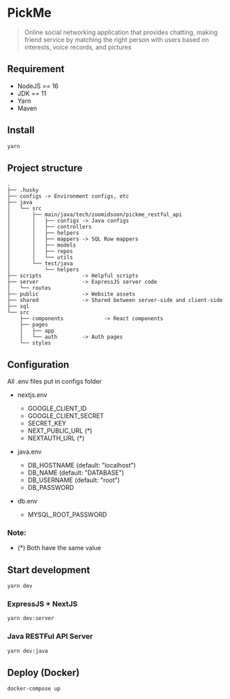 # PickMe

> Online social networking application that provides chatting, making friend service by matching the right person with users based on interests, voice records, and pictures

## Requirement

-  NodeJS == 16
-  JDK == 11
-  Yarn
-  Maven

## Install

```sh
yarn
```

## Project structure

```
.
├── .husky
├── configs -> Environment configs, etc
├── java
│   └── src
│       ├── main/java/tech/zoomidsoon/pickme_restful_api
│       │	├── configs	-> Java configs
│       │	├── controllers
│       │	├── helpers
│       │	├── mappers	-> SQL Row mappers
│       │	├── models
│       │	├── repos
│       │	└── utils
│       └── test/java
│           └── helpers
├── scripts		        -> Helpful scripts
├── server		        -> ExpressJS server code
│   └── routes
├── public      		-> Website assets
├── shared      		-> Shared between server-side and client-side
├── sql
└── src
    ├── components             -> React components
    ├── pages
    │   ├── app
    │   └── auth 		-> Auth pages
    └── styles
```

## Configuration

All .env files put in configs folder

-  nextjs.env

   -  GOOGLE_CLIENT_ID
   -  GOOGLE_CLIENT_SECRET
   -  SECRET_KEY
   -  NEXT_PUBLIC_URL (\*)
   -  NEXTAUTH_URL (\*)

-  java.env
   -  DB_HOSTNAME (default: "localhost")
   -  DB_NAME (default: "DATABASE")
   -  DB_USERNAME (default: "root")
   -  DB_PASSWORD
-  db.env
   -  MYSQL_ROOT_PASSWORD

### Note:

-  (\*) Both have the same value

## Start development

```sh
yarn dev
```

### ExpressJS + NextJS

```sh
yarn dev:server
```

### Java RESTFul API Server

```sh
yarn dev:java
```

## Deploy (Docker)

```sh
docker-compose up
```
